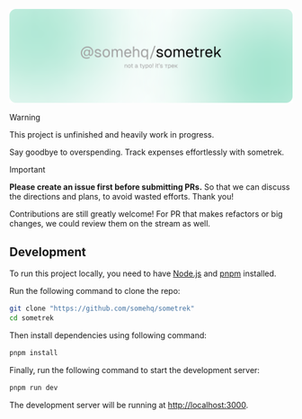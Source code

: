 ![sometrek](https://raw.githubusercontent.com/somehq/somestatic/main/sometrek/banner.png)

> [!WARNING]
> This project is unfinished and heavily work in progress.

Say goodbye to overspending. Track expenses effortlessly with sometrek.

> [!IMPORTANT]
>
> **Please create an issue first before submitting PRs.**
> So that we can discuss the directions and plans, to avoid wasted efforts. Thank you!
>
> Contributions are still greatly welcome! For PR that makes refactors or big changes, we could review them on the stream as well.

## Development

To run this project locally, you need to have [Node.js](https://nodejs.org/en/) and [pnpm](https://pnpm.io/) installed.

Run the following command to clone the repo:

```bash
git clone "https://github.com/somehq/sometrek"
cd sometrek
```

Then install dependencies using following command:

```bash
pnpm install
```

Finally, run the following command to start the development server:

```bash
pnpm run dev
```

The development server will be running at [http://localhost:3000](http://localhost:3000).
